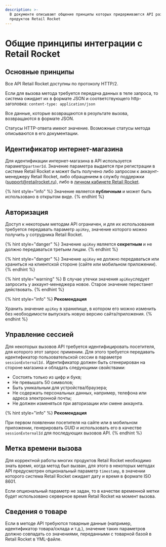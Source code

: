 ```yaml
---
description: >-
  В документе описывают общение принципы которых придерживаются API разных
  продуктов Retail Rocket
---
```


# Общие принципы интеграции с Retail Rocket

## Основные принципы

Все API Retail Rocket доступны по протоколу HTTP/2.

Если для вызова метода требуется передача данных в теле запроса, то система ожидает их в формате JSON и соответствующего http-заголовка: `content-type: application/json`

Все данные, которые возвращаются в результате вызова, возвращаются в формате JSON.

Статусы HTTP-ответа имеют значение. Возможные статусы метода описываются в его документации.

## **Идентификатор интернет-магазина**

Для идентификации интернет-магазина в API используется параметр`partnerId`.  Значение параметра выдается при регистрации в системе Retail Rocket и может быть получено либо запросом к аккаунт-менеджеру Retail Rocket, либо обращением в службу поддержки \(support@retailrocket.ru\), либо в [личном кабинете Retail Rocket](https://my.retailrocket.ru).

{% hint style="info" %}
Значение является **публичным** и может быть использовано в открытом виде.
{% endhint %}

## Авторизация

Доступ к некоторым методам API ограничен, и для их использования требуется передавать параметр `apiKey`, значение которого можно получить у сотрудника Retail Rocket.

{% hint style="danger" %}
Значение `apiKey` является **секретным** и не должно передаваться третьим лицам.
{% endhint %}

{% hint style="danger" %}
Значение `apiKey` не должно передаваться или храниться на клиентской стороне \(сайте или мобильном приложении\).
{% endhint %}

{% hint style="warning" %}
В случае утечки значения `apiKey`следует запросить у аккаунт-менеджера новое. Старое значение перестанет действовать.
{% endhint %}

{% hint style="info" %}
**Рекомендация**

Хранить значение `apiKey` в хранилище, в котором его можно изменить без необходимости выпускать новую версию сайта/приложения.
{% endhint %}

## **Управление сессией**

Для некоторых вызовов API требуется идентифицировать посетителя, для которого этот запрос применим. Для этого требуется передавать идентификатор пользовательской сессии в параметре `sessionExternalId.` Идентификатор должен быть сгенерирован на стороне магазина и обладать следующими свойствами:

* Состоять только из цифр и букв;
* Не превышать 50 символов;
* Быть уникальным для устройства/браузера;
* Не содержать персональных данных, например, телефона или адреса электронной почты;
* Не должен изменяться при авторизации или смене аккаунта.

{% hint style="info" %}
**Рекомендация**

При первом появлении посетителя на сайте или в мобильном приложении, генерировать GUID и использовать его в качестве `sessionExternalId` для последующих вызовов API.
{% endhint %}

## Метка времени вызова

Для корректной работы многих продуктов Retail Rocket необходимо знать время, когда метод был вызван, для этого в некоторых методах API предусмотрен опциональный параметр `timestamp`, в значении которого система Retail Rocket ожидает дату и время в формате ISO 8601.

Если опциональный параметр не задан, то в качестве временной метки будет использовано серверное время Retail Rocket на момент вызова.

## Сведения о товаре

Если в методе API требуются товарные данные \(например, идентификатор товара/склада и т.д.\), значение таких параметров должно совпадать со значениями, переданными с товарной базой в Retail Rocket в YML-файле.

